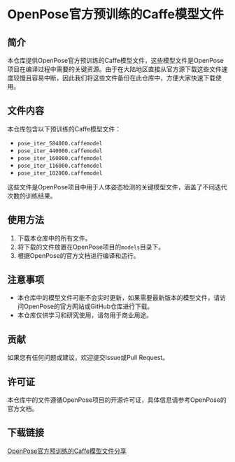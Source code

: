 # OpenPose官方预训练的Caffe模型文件

## 简介
本仓库提供OpenPose官方预训练的Caffe模型文件，这些模型文件是OpenPose项目在编译过程中需要的关键资源。由于在大陆地区直接从官方源下载这些文件速度较慢且容易中断，因此我们将这些文件备份在此仓库中，方便大家快速下载使用。

## 文件内容
本仓库包含以下预训练的Caffe模型文件：
- `pose_iter_584000.caffemodel`
- `pose_iter_440000.caffemodel`
- `pose_iter_160000.caffemodel`
- `pose_iter_116000.caffemodel`
- `pose_iter_102000.caffemodel`

这些文件是OpenPose项目中用于人体姿态检测的关键模型文件，涵盖了不同迭代次数的训练结果。

## 使用方法
1. 下载本仓库中的所有文件。
2. 将下载的文件放置在OpenPose项目的`models`目录下。
3. 根据OpenPose的官方文档进行编译和运行。

## 注意事项
- 本仓库中的模型文件可能不会实时更新，如果需要最新版本的模型文件，请访问OpenPose的官方网站或GitHub仓库进行下载。
- 本仓库仅供学习和研究使用，请勿用于商业用途。

## 贡献
如果您有任何问题或建议，欢迎提交Issue或Pull Request。

## 许可证
本仓库中的文件遵循OpenPose项目的开源许可证，具体信息请参考OpenPose的官方文档。

## 下载链接

[OpenPose官方预训练的Caffe模型文件分享](https://pan.quark.cn/s/8502a1eb3564)